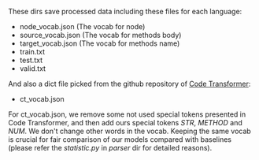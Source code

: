 These dirs save processed data including these files for each language:
- node_vocab.json (The vocab for node)
- source_vocab.json (The vocab for methods body)
- target_vocab.json (The vocab for methods name)
- train.txt
- test.txt
- valid.txt

And also a dict file picked from the github repository of [Code Transformer](https://github.com/danielzuegner/code-transformer):


- ct_vocab.json

For ct_vocab.json, we remove some not used special tokens presented in Code Transformer, 
and then add ours special tokens _STR_, _METHOD_ and _NUM_. We don't change other words in the vocab.
Keeping the same vocab is crucial for fair comparison of our models compared with baselines (please refer the _statistic.py_ in _parser_ dir for detailed reasons).
